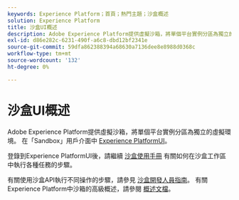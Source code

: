 ```yaml
---
keywords: Experience Platform；首頁；熱門主題；沙盒概述
solution: Experience Platform
title: 沙盒UI概述
description: Adobe Experience Platform提供虛擬沙箱，將單個平台實例分區為獨立的虛擬環境。 在Experience PlatformUI中可以找到沙盒用戶介面。
exl-id: d86e282c-6231-490f-a6c8-dbd12bf2341e
source-git-commit: 59dfa862388394a68630a7136dee8e8988d0368c
workflow-type: tm+mt
source-wordcount: '132'
ht-degree: 0%

---
```


# 沙盒UI概述

Adobe Experience Platform提供虛擬沙箱，將單個平台實例分區為獨立的虛擬環境。 在「Sandbox」用戶介面中 [Experience PlatformUI](https://platform.adobe.com)。

登錄到Experience PlatformUI後，請繼續 [沙盒使用手冊](user-guide.md) 有關如何在沙盒工作區中執行各種任務的步驟。

有關使用沙盒API執行不同操作的步驟，請參見 [沙盒開發人員指南](../api/getting-started.md)。 有關Experience Platform中沙箱的高級概述，請參閱 [概述文檔](../home.md)。
